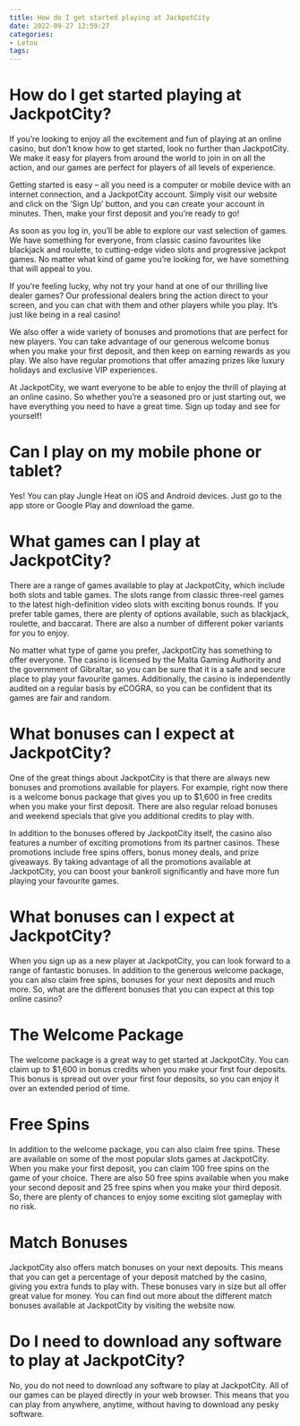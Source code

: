 ```yaml
---
title: How do I get started playing at JackpotCity
date: 2022-09-27 12:59:27
categories:
- Letou
tags:
---
```



#  How do I get started playing at JackpotCity?

If you’re looking to enjoy all the excitement and fun of playing at an online casino, but don’t know how to get started, look no further than JackpotCity. We make it easy for players from around the world to join in on all the action, and our games are perfect for players of all levels of experience.

Getting started is easy – all you need is a computer or mobile device with an internet connection, and a JackpotCity account. Simply visit our website and click on the ‘Sign Up’ button, and you can create your account in minutes. Then, make your first deposit and you’re ready to go!

As soon as you log in, you’ll be able to explore our vast selection of games. We have something for everyone, from classic casino favourites like blackjack and roulette, to cutting-edge video slots and progressive jackpot games. No matter what kind of game you’re looking for, we have something that will appeal to you.

If you’re feeling lucky, why not try your hand at one of our thrilling live dealer games? Our professional dealers bring the action direct to your screen, and you can chat with them and other players while you play. It’s just like being in a real casino!

We also offer a wide variety of bonuses and promotions that are perfect for new players. You can take advantage of our generous welcome bonus when you make your first deposit, and then keep on earning rewards as you play. We also have regular promotions that offer amazing prizes like luxury holidays and exclusive VIP experiences.

At JackpotCity, we want everyone to be able to enjoy the thrill of playing at an online casino. So whether you’re a seasoned pro or just starting out, we have everything you need to have a great time. Sign up today and see for yourself!

#  Can I play on my mobile phone or tablet?

Yes! You can play Jungle Heat on iOS and Android devices. Just go to the app store or Google Play and download the game.

#  What games can I play at JackpotCity?

There are a range of games available to play at JackpotCity, which include both slots and table games. The slots range from classic three-reel games to the latest high-definition video slots with exciting bonus rounds. If you prefer table games, there are plenty of options available, such as blackjack, roulette, and baccarat. There are also a number of different poker variants for you to enjoy.

No matter what type of game you prefer, JackpotCity has something to offer everyone. The casino is licensed by the Malta Gaming Authority and the government of Gibraltar, so you can be sure that it is a safe and secure place to play your favourite games. Additionally, the casino is independently audited on a regular basis by eCOGRA, so you can be confident that its games are fair and random.

# What bonuses can I expect at JackpotCity?

One of the great things about JackpotCity is that there are always new bonuses and promotions available for players. For example, right now there is a welcome bonus package that gives you up to $1,600 in free credits when you make your first deposit. There are also regular reload bonuses and weekend specials that give you additional credits to play with.

In addition to the bonuses offered by JackpotCity itself, the casino also features a number of exciting promotions from its partner casinos. These promotions include free spins offers, bonus money deals, and prize giveaways. By taking advantage of all the promotions available at JackpotCity, you can boost your bankroll significantly and have more fun playing your favourite games.

#  What bonuses can I expect at JackpotCity?

When you sign up as a new player at JackpotCity, you can look forward to a range of fantastic bonuses. In addition to the generous welcome package, you can also claim free spins, bonuses for your next deposits and much more. So, what are the different bonuses that you can expect at this top online casino?

# The Welcome Package

The welcome package is a great way to get started at JackpotCity. You can claim up to $1,600 in bonus credits when you make your first four deposits. This bonus is spread out over your first four deposits, so you can enjoy it over an extended period of time.

# Free Spins

In addition to the welcome package, you can also claim free spins. These are available on some of the most popular slots games at JackpotCity. When you make your first deposit, you can claim 100 free spins on the game of your choice. There are also 50 free spins available when you make your second deposit and 25 free spins when you make your third deposit. So, there are plenty of chances to enjoy some exciting slot gameplay with no risk.

# Match Bonuses

JackpotCity also offers match bonuses on your next deposits. This means that you can get a percentage of your deposit matched by the casino, giving you extra funds to play with. These bonuses vary in size but all offer great value for money. You can find out more about the different match bonuses available at JackpotCity by visiting the website now.

#  Do I need to download any software to play at JackpotCity?

No, you do not need to download any software to play at JackpotCity. All of our games can be played directly in your web browser. This means that you can play from anywhere, anytime, without having to download any pesky software.